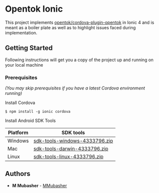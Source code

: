 # Opentok Ionic

This project implements [opentok/cordova-plugin-opentok](https://github.com/opentok/cordova-plugin-opentok) in Ionic 4 and is meant as a boiler plate as well as to highlight issues faced during implementation.

## Getting Started

Following instructions will get you a copy of the project up and running on your local machine

### Prerequisites

<em>(You may skip prerequisites if you have a latest Cordova environment running)</em>

Install Cordova
```
$ npm install -g ionic cordova
```

Install Android SDK Tools

| Platform | SDK tools   |
| ---------|-------------|
| Windows  | [sdk-tools-windows-4333796.zip](https://dl.google.com/android/repository/sdk-tools-windows-4333796.zip) |
| Mac      | [sdk-tools-darwin-4333796.zip](https://dl.google.com/android/repository/sdk-tools-darwin-4333796.zip)      |
| Linux    | [sdk-tools-linux-4333796.zip](https://dl.google.com/android/repository/sdk-tools-linux-4333796.zip)     |


## Authors

* **M Mubasher** - [MMubasher](https://github.com/mmubasher)

